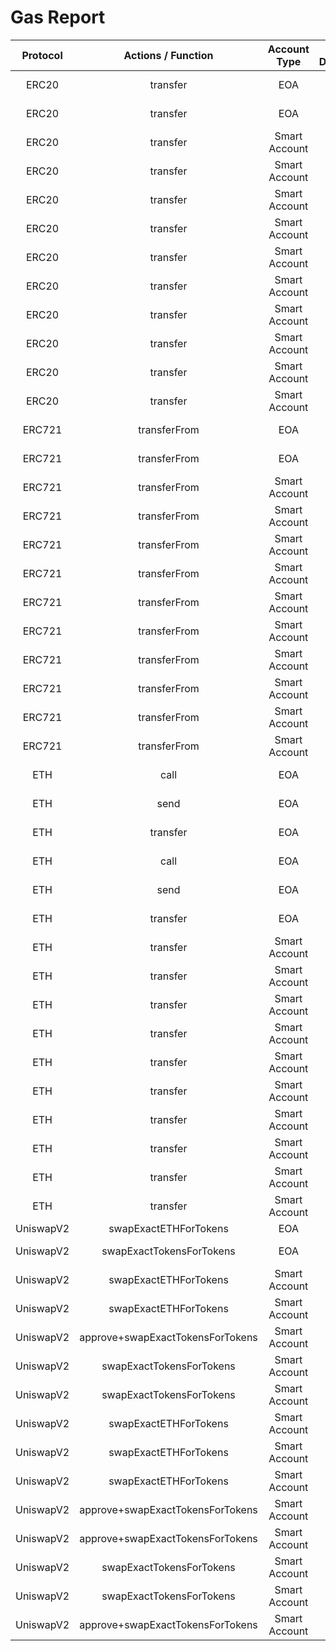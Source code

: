 # Gas Report

| **Protocol** |      **Actions / Function**      | **Account Type** | **Is Deployed** | **With Paymaster?** | **Receiver Access** | **Gas Used** |                                           **Full Log**                                           |
| :----------: | :------------------------------: | :--------------: | :-------------: | :-----------------: | :-----------------: | :----------: | :----------------------------------------------------------------------------------------------: |
|    ERC20     |             transfer             |       EOA        |      False      |        False        |    🧊 ColdAccess    |    49921     |                         ERC20::transfer::EOA::Simple::ColdAccess: 49921                          |
|    ERC20     |             transfer             |       EOA        |      False      |        False        |    🔥 WarmAccess    |    25221     |                         ERC20::transfer::EOA::Simple::WarmAccess: 25221                          |
|    ERC20     |             transfer             |  Smart Account   |      True       |        False        |    🧊 ColdAccess    |    94767     |                       ERC20::transfer::Nexus::Deployed::ColdAccess: 94767                        |
|    ERC20     |             transfer             |  Smart Account   |      True       |        True         |    🧊 ColdAccess    |    111262    |                    ERC20::transfer::Nexus::WithPaymaster::ColdAccess: 111262                     |
|    ERC20     |             transfer             |  Smart Account   |      True       |        False        |    🔥 WarmAccess    |    74867     |                       ERC20::transfer::Nexus::Deployed::WarmAccess: 74867                        |
|    ERC20     |             transfer             |  Smart Account   |      True       |        True         |    🔥 WarmAccess    |    91363     |                     ERC20::transfer::Nexus::WithPaymaster::WarmAccess: 91363                     |
|    ERC20     |             transfer             |  Smart Account   |      False      |        False        |    🧊 ColdAccess    |    367156    |           ERC20::transfer::Setup And Call::Using Pre-Funded Ether::ColdAccess: 367156            |
|    ERC20     |             transfer             |  Smart Account   |      False      |        False        |    🧊 ColdAccess    |    319051    |                ERC20::transfer::Setup And Call::UsingDeposit::ColdAccess: 319051                 |
|    ERC20     |             transfer             |  Smart Account   |      False      |        True         |    🧊 ColdAccess    |    335861    |                ERC20::transfer::Setup And Call::WithPaymaster::ColdAccess: 335861                |
|    ERC20     |             transfer             |  Smart Account   |      False      |        False        |    🔥 WarmAccess    |    347256    |           ERC20::transfer::Setup And Call::Using Pre-Funded Ether::WarmAccess: 347256            |
|    ERC20     |             transfer             |  Smart Account   |      False      |        False        |    🔥 WarmAccess    |    299152    |                ERC20::transfer::Setup And Call::UsingDeposit::WarmAccess: 299152                 |
|    ERC20     |             transfer             |  Smart Account   |      False      |        True         |    🔥 WarmAccess    |    315962    |                ERC20::transfer::Setup And Call::WithPaymaster::WarmAccess: 315962                |
|    ERC721    |           transferFrom           |       EOA        |      False      |        False        |    🔥 WarmAccess    |    28583     |                       ERC721::transferFrom::EOA::Simple::WarmAccess: 28583                       |
|    ERC721    |           transferFrom           |       EOA        |      False      |        False        |    🧊 ColdAccess    |    48483     |                       ERC721::transferFrom::EOA::Simple::ColdAccess: 48483                       |
|    ERC721    |           transferFrom           |  Smart Account   |      True       |        False        |    🔥 WarmAccess    |    78354     |                     ERC721::transferFrom::Nexus::Deployed::WarmAccess: 78354                     |
|    ERC721    |           transferFrom           |  Smart Account   |      True       |        True         |    🔥 WarmAccess    |    94877     |                  ERC721::transferFrom::Nexus::WithPaymaster::WarmAccess: 94877                   |
|    ERC721    |           transferFrom           |  Smart Account   |      True       |        False        |    🧊 ColdAccess    |    98254     |                     ERC721::transferFrom::Nexus::Deployed::ColdAccess: 98254                     |
|    ERC721    |           transferFrom           |  Smart Account   |      True       |        True         |    🧊 ColdAccess    |    114777    |                  ERC721::transferFrom::Nexus::WithPaymaster::ColdAccess: 114777                  |
|    ERC721    |           transferFrom           |  Smart Account   |      False      |        False        |    🔥 WarmAccess    |    345959    |         ERC721::transferFrom::Setup And Call::Using Pre-Funded Ether::WarmAccess: 345959         |
|    ERC721    |           transferFrom           |  Smart Account   |      False      |        False        |    🔥 WarmAccess    |    297855    |              ERC721::transferFrom::Setup And Call::UsingDeposit::WarmAccess: 297855              |
|    ERC721    |           transferFrom           |  Smart Account   |      False      |        True         |    🔥 WarmAccess    |    314664    |             ERC721::transferFrom::Setup And Call::WithPaymaster::WarmAccess: 314664              |
|    ERC721    |           transferFrom           |  Smart Account   |      False      |        False        |    🧊 ColdAccess    |    365859    |         ERC721::transferFrom::Setup And Call::Using Pre-Funded Ether::ColdAccess: 365859         |
|    ERC721    |           transferFrom           |  Smart Account   |      False      |        False        |    🧊 ColdAccess    |    317755    |              ERC721::transferFrom::Setup And Call::UsingDeposit::ColdAccess: 317755              |
|    ERC721    |           transferFrom           |  Smart Account   |      False      |        True         |    🧊 ColdAccess    |    334564    |             ERC721::transferFrom::Setup And Call::WithPaymaster::ColdAccess: 334564              |
|     ETH      |               call               |       EOA        |      False      |        False        |    🧊 ColdAccess    |    53201     |                            ETH::call::EOA::Simple::ColdAccess: 53201                             |
|     ETH      |               send               |       EOA        |      False      |        False        |    🧊 ColdAccess    |    53201     |                            ETH::send::EOA::Simple::ColdAccess: 53201                             |
|     ETH      |             transfer             |       EOA        |      False      |        False        |    🧊 ColdAccess    |    53073     |                          ETH::transfer::EOA::Simple::ColdAccess: 53073                           |
|     ETH      |               call               |       EOA        |      False      |        False        |    🔥 WarmAccess    |    28201     |                            ETH::call::EOA::Simple::WarmAccess: 28201                             |
|     ETH      |               send               |       EOA        |      False      |        False        |    🔥 WarmAccess    |    28201     |                            ETH::send::EOA::Simple::WarmAccess: 28201                             |
|     ETH      |             transfer             |       EOA        |      False      |        False        |    🔥 WarmAccess    |    28073     |                          ETH::transfer::EOA::Simple::WarmAccess: 28073                           |
|     ETH      |             transfer             |  Smart Account   |      True       |        False        |    🧊 ColdAccess    |    102616    |                        ETH::transfer::Nexus::Deployed::ColdAccess: 102616                        |
|     ETH      |             transfer             |  Smart Account   |      True       |        True         |    🧊 ColdAccess    |    119101    |                     ETH::transfer::Nexus::WithPaymaster::ColdAccess: 119101                      |
|     ETH      |             transfer             |  Smart Account   |      True       |        False        |    🔥 WarmAccess    |    77616     |                        ETH::transfer::Nexus::Deployed::WarmAccess: 77616                         |
|     ETH      |             transfer             |  Smart Account   |      True       |        True         |    🔥 WarmAccess    |    94101     |                      ETH::transfer::Nexus::WithPaymaster::WarmAccess: 94101                      |
|     ETH      |             transfer             |  Smart Account   |      False      |        False        |    🧊 ColdAccess    |    370193    |            ETH::transfer::Setup And Call::Using Pre-Funded Ether::ColdAccess: 370193             |
|     ETH      |             transfer             |  Smart Account   |      False      |        False        |    🧊 ColdAccess    |    322088    |                 ETH::transfer::Setup And Call::UsingDeposit::ColdAccess: 322088                  |
|     ETH      |             transfer             |  Smart Account   |      False      |        True         |    🧊 ColdAccess    |    338876    |                 ETH::transfer::Setup And Call::WithPaymaster::ColdAccess: 338876                 |
|     ETH      |             transfer             |  Smart Account   |      False      |        False        |    🔥 WarmAccess    |    345193    |            ETH::transfer::Setup And Call::Using Pre-Funded Ether::WarmAccess: 345193             |
|     ETH      |             transfer             |  Smart Account   |      False      |        False        |    🔥 WarmAccess    |    297088    |                 ETH::transfer::Setup And Call::UsingDeposit::WarmAccess: 297088                  |
|     ETH      |             transfer             |  Smart Account   |      False      |        True         |    🔥 WarmAccess    |    313876    |                 ETH::transfer::Setup And Call::WithPaymaster::WarmAccess: 313876                 |
|  UniswapV2   |      swapExactETHForTokens       |       EOA        |      False      |        False        |         N/A         |    149263    |                  UniswapV2::swapExactETHForTokens::EOA::ETHtoUSDC::N/A: 149263                   |
|  UniswapV2   |     swapExactTokensForTokens     |       EOA        |      False      |        False        |         N/A         |    118252    |                UniswapV2::swapExactTokensForTokens::EOA::WETHtoUSDC::N/A: 118252                 |
|  UniswapV2   |      swapExactETHForTokens       |  Smart Account   |      True       |        False        |         N/A         |    199242    |                  UniswapV2::swapExactETHForTokens::Nexus::Deployed::N/A: 199242                  |
|  UniswapV2   |      swapExactETHForTokens       |  Smart Account   |      True       |        True         |         N/A         |    215805    |               UniswapV2::swapExactETHForTokens::Nexus::WithPaymaster::N/A: 215805                |
|  UniswapV2   | approve+swapExactTokensForTokens |  Smart Account   |      True       |        False        |         N/A         |    200217    |            UniswapV2::approve+swapExactTokensForTokens::Nexus::Deployed::N/A: 200217             |
|  UniswapV2   |     swapExactTokensForTokens     |  Smart Account   |      True       |        False        |         N/A         |    168221    |                UniswapV2::swapExactTokensForTokens::Nexus::Deployed::N/A: 168221                 |
|  UniswapV2   |     swapExactTokensForTokens     |  Smart Account   |      True       |        True         |         N/A         |    184796    |              UniswapV2::swapExactTokensForTokens::Nexus::WithPaymaster::N/A: 184796              |
|  UniswapV2   |      swapExactETHForTokens       |  Smart Account   |      False      |        False        |         N/A         |    418745    |           UniswapV2::swapExactETHForTokens::Setup And Call::UsingDeposit::N/A: 418745            |
|  UniswapV2   |      swapExactETHForTokens       |  Smart Account   |      False      |        True         |         N/A         |    435626    |           UniswapV2::swapExactETHForTokens::Setup And Call::WithPaymaster::N/A: 435626           |
|  UniswapV2   |      swapExactETHForTokens       |  Smart Account   |      False      |        False        |         N/A         |    466850    |      UniswapV2::swapExactETHForTokens::Setup And Call::Using Pre-Funded Ether::N/A: 466850       |
|  UniswapV2   | approve+swapExactTokensForTokens |  Smart Account   |      False      |        False        |         N/A         |    419721    |      UniswapV2::approve+swapExactTokensForTokens::Setup And Call::UsingDeposit::N/A: 419721      |
|  UniswapV2   | approve+swapExactTokensForTokens |  Smart Account   |      False      |        True         |         N/A         |    436792    |     UniswapV2::approve+swapExactTokensForTokens::Setup And Call::WithPaymaster::N/A: 436792      |
|  UniswapV2   |     swapExactTokensForTokens     |  Smart Account   |      False      |        False        |         N/A         |    387712    |          UniswapV2::swapExactTokensForTokens::Setup And Call::UsingDeposit::N/A: 387712          |
|  UniswapV2   |     swapExactTokensForTokens     |  Smart Account   |      False      |        True         |         N/A         |    404594    |         UniswapV2::swapExactTokensForTokens::Setup And Call::WithPaymaster::N/A: 404594          |
|  UniswapV2   | approve+swapExactTokensForTokens |  Smart Account   |      False      |        False        |         N/A         |    467827    | UniswapV2::approve+swapExactTokensForTokens::Setup And Call::Using Pre-Funded Ether::N/A: 467827 |
